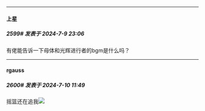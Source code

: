 ﻿
*****

####  上星  
##### 2599#       发表于 2024-7-9 23:06

有佬能告诉一下母体和光辉进行者的bgm是什么吗？


*****

####  rgauss  
##### 2600#       发表于 2024-7-10 11:49

摇篮还在追我<img src="https://static.saraba1st.com/image/smiley/face2017/145.png" referrerpolicy="no-referrer">


